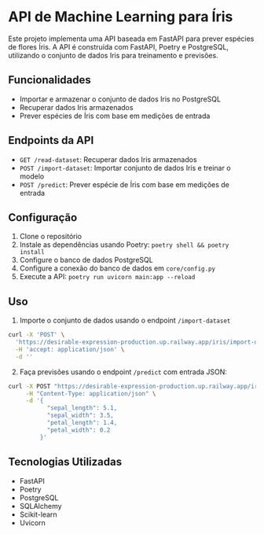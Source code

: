 # API de Machine Learning para Íris

Este projeto implementa uma API baseada em FastAPI para prever espécies de flores Íris. A API é construída com FastAPI, Poetry e PostgreSQL, utilizando o conjunto de dados Iris para treinamento e previsões.

## Funcionalidades

- Importar e armazenar o conjunto de dados Iris no PostgreSQL
- Recuperar dados Iris armazenados
- Prever espécies de Íris com base em medições de entrada

## Endpoints da API

- `GET /read-dataset`: Recuperar dados Iris armazenados
- `POST /import-dataset`: Importar conjunto de dados Iris e treinar o modelo
- `POST /predict`: Prever espécie de Íris com base em medições de entrada

## Configuração

1. Clone o repositório
2. Instale as dependências usando Poetry: `poetry shell && poetry install`
3. Configure o banco de dados PostgreSQL
4. Configure a conexão do banco de dados em `core/config.py`
5. Execute a API: `poetry run uvicorn main:app --reload`

## Uso

1. Importe o conjunto de dados usando o endpoint `/import-dataset`

```bash
curl -X 'POST' \
  'https://desirable-expression-production.up.railway.app/iris/import-dataset' \
  -H 'accept: application/json' \
  -d ''
```

2. Faça previsões usando o endpoint `/predict` com entrada JSON:

```bash
curl -X POST "https://desirable-expression-production.up.railway.app/iris/predict" \
     -H "Content-Type: application/json" \
     -d '{
           "sepal_length": 5.1,
           "sepal_width": 3.5,
           "petal_length": 1.4,
           "petal_width": 0.2
         }'
```

## Tecnologias Utilizadas

- FastAPI
- Poetry
- PostgreSQL
- SQLAlchemy
- Scikit-learn
- Uvicorn

